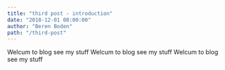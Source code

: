 ```yaml
---
title: "third post - introduction"
date: "2018-12-01 08:00:00"
author: "Beren Boden"
path: "/third-post"
---
```


Welcum to blog see my stuff
Welcum to blog see my stuff
Welcum to blog see my stuff